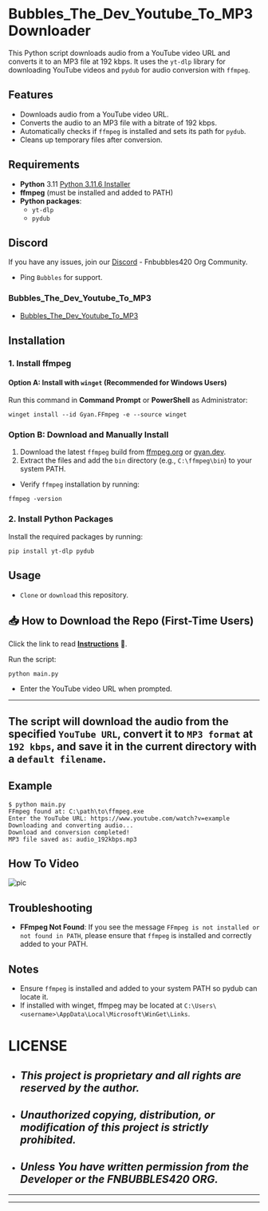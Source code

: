 # Bubbles_The_Dev_Youtube_To_MP3 Downloader

This Python script downloads audio from a YouTube video URL and converts it to an MP3 file at 192 kbps. It uses the `yt-dlp` library for downloading YouTube videos and `pydub` for audio conversion with `ffmpeg`.

## Features

- Downloads audio from a YouTube video URL.
- Converts the audio to an MP3 file with a bitrate of 192 kbps.
- Automatically checks if `ffmpeg` is installed and sets its path for `pydub`.
- Cleans up temporary files after conversion.

## Requirements

- **Python** 3.11 [Python 3.11.6 Installer](https://github.com/KernFerm/Py3.11.6installer)
- **ffmpeg** (must be installed and added to PATH)
- **Python packages**:
  - `yt-dlp`
  - `pydub`

## Discord
If you have any issues, join our [Discord](https://www.discord.fnbubbles420.org/invite) - Fnbubbles420 Org Community.
- Ping `Bubbles` for support.

### Bubbles_The_Dev_Youtube_To_MP3
- [Bubbles_The_Dev_Youtube_To_MP3](https://github.com/KernFerm/Bubbles_The_Dev_Youtube_To_MP3/releases/tag/Bubbles_The_Dev_Youtube_To_MP3-exe)

## Installation

### 1. Install ffmpeg

#### Option A: Install with `winget` (Recommended for Windows Users)

Run this command in **Command Prompt** or **PowerShell** as Administrator:

```
winget install --id Gyan.FFmpeg -e --source winget
```

### Option B: Download and Manually Install

1. Download the latest `ffmpeg` build from [ffmpeg.org](https://ffmpeg.org/download.html) or [gyan.dev](https://www.gyan.dev/ffmpeg/builds/).
2. Extract the files and add the `bin` directory (e.g., `C:\ffmpeg\bin`) to your system PATH.

- Verify `ffmpeg` installation by running:

```
ffmpeg -version
```

### 2. Install Python Packages

Install the required packages by running:

```
pip install yt-dlp pydub
```

## Usage

- `Clone` or `download` this repository.
## 📥 How to Download the Repo (First-Time Users)

Click the link to read [**Instructions**](https://www.gitprojects.fnbubbles420.org/how-to-download-repos) 📄.

Run the script:

```
python main.py
```

- Enter the YouTube video URL when prompted.

---
The script will download the audio from the specified `YouTube URL`, convert it to `MP3 format` at `192 kbps`, and save it in the current directory with a `default filename`.
---

## Example

```
$ python main.py
FFmpeg found at: C:\path\to\ffmpeg.exe
Enter the YouTube URL: https://www.youtube.com/watch?v=example
Downloading and converting audio...
Download and conversion completed!
MP3 file saved as: audio_192kbps.mp3
```

## How To Video
![pic](https://github.com/KernFerm/youtube-to-mp3/blob/main/how-to-use/screen_recording.gif)

## Troubleshooting

- **FFmpeg Not Found**: If you see the message `FFmpeg is not installed or not found in PATH`, please ensure that `ffmpeg` is installed and correctly added to your PATH.

## Notes
- Ensure `ffmpeg` is installed and added to your system PATH so pydub can locate it.
- If installed with winget, ffmpeg may be located at `C:\Users\<username>\AppData\Local\Microsoft\WinGet\Links`.

# LICENSE

- ## ***This project is proprietary and all rights are reserved by the author.***
- ## ***Unauthorized copying, distribution, or modification of this project is strictly prohibited.***
- ## ***Unless You have written permission from the Developer or the FNBUBBLES420 ORG.***
---
---
